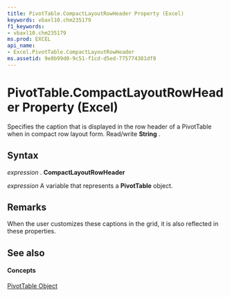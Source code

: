 ```yaml
---
title: PivotTable.CompactLayoutRowHeader Property (Excel)
keywords: vbaxl10.chm235179
f1_keywords:
- vbaxl10.chm235179
ms.prod: EXCEL
api_name:
- Excel.PivotTable.CompactLayoutRowHeader
ms.assetid: 9e0b99d0-9c51-f1cd-d5ed-775774381df8
---
```



# PivotTable.CompactLayoutRowHeader Property (Excel)

Specifies the caption that is displayed in the row header of a PivotTable when in compact row layout form. Read/write  **String** .


## Syntax

 _expression_ . **CompactLayoutRowHeader**

 _expression_ A variable that represents a **PivotTable** object.


## Remarks

When the user customizes these captions in the grid, it is also reflected in these properties.


## See also


#### Concepts


[PivotTable Object](pivottable-object-excel.md)


